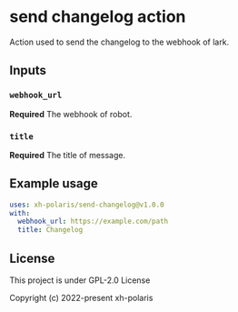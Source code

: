 # send changelog action

Action used to send the changelog to the webhook of lark.

## Inputs

### `webhook_url`

**Required** The webhook of robot.

### `title`

**Required** The title of message.

## Example usage

```yaml
uses: xh-polaris/send-changelog@v1.0.0
with:
  webhook_url: https://example.com/path
  title: Changelog
```

## License

This project is under GPL-2.0 License

Copyright (c) 2022-present xh-polaris
